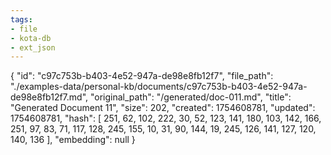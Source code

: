 ```yaml
---
tags:
- file
- kota-db
- ext_json
---
```

{
  "id": "c97c753b-b403-4e52-947a-de98e8fb12f7",
  "file_path": "./examples-data/personal-kb/documents/c97c753b-b403-4e52-947a-de98e8fb12f7.md",
  "original_path": "/generated/doc-011.md",
  "title": "Generated Document 11",
  "size": 202,
  "created": 1754608781,
  "updated": 1754608781,
  "hash": [
    251,
    62,
    102,
    222,
    30,
    52,
    123,
    141,
    180,
    103,
    142,
    166,
    251,
    97,
    83,
    71,
    117,
    128,
    245,
    155,
    10,
    31,
    90,
    144,
    19,
    245,
    126,
    141,
    127,
    120,
    140,
    136
  ],
  "embedding": null
}